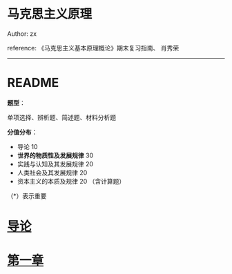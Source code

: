# 马克思主义原理

Author: zx

reference: 《马克思主义基本原理概论》期末复习指南、 肖秀荣

---

# README

**题型**：

单项选择、辨析题、简述题、材料分析题

**分值分布**：

+ 导论 10
+ **世界的物质性及发展规律** 30
+ 实践与认知及其发展规律 20
+ 人类社会及其发展规律 20
+ 资本主义的本质及规律 20 （含计算题）

（*）表示重要

# [导论](导论.md)

# [第一章](第一章.md)


